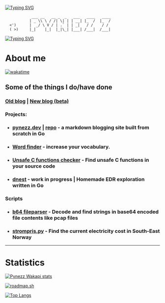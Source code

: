 [![Typing SVG](https://readme-typing-svg.demolab.com?font=Fira+Code&size=18&duration=1500&pause=100&color=67697E&center=true&vCenter=true&repeat=false&width=435&lines=Programming+%7C+Infosec)](https://git.io/typing-svg)

                ___ __   __ _  _   ___   ____   ____
               | _ \\ \ / /| \| | | __| |_  /  |_  /
      <')      |  _/ \ V / | .` | | _|   / /    / /
      ( >)     |_|    |_|  |_|\_| |___| /___|  /___|


[![Typing SVG](https://readme-typing-svg.demolab.com?font=Fira+Code&weight=200&size=14&duration=1500&pause=100&color=67BAEB&center=true&vCenter=true&repeat=false&width=435&lines=Knock+knock...;Race+condition;+;+Who's+there%3F;+)](https://git.io/typing-svg)

# About me

[![wakatime](https://wakatime.com/badge/user/e21d0c4b-a99f-4ec9-9964-b7b16e9bee7f.svg)](https://wakatime.com/@e21d0c4b-a99f-4ec9-9964-b7b16e9bee7f)

## Some of the things I do/have done

### [Old blog](https://pynezz.github.io/paper/) | [New blog (beta)](https://beta.pyezz.dev/)

### Projects:

- ### [pynezz.dev](https://pynezz.dev) | [repo](https://github.com/pynezz/pynezz_com) - a markdown blogging site built from scratch in Go

- ### [Word finder](https://word-finder-project-23.herokuapp.com/) - increase your vocabulary.

- ### [Unsafe C functions checker](https://github.com/pynezz/python-unsafe-c-checker) - Find unsafe C functions in your source code

- ### [dnest](https://github.com/pynezz/dnest) - work in progress | Homemade EDR exploration written in Go

### Scripts

- ### [b64 fileparser](https://github.com/pynezz/base64-file-parse) - Decode and find strings in base64 encoded file contents like pcap files

- ### [strompris.py](https://github.com/pynezz/el_pris) - Find the current electricity cost in South-East Norway

---

# Statistics

[![Pynezz Wakapi stats](https://github-readme-stats.vercel.app/api/wakatime?username=pynezz&api_domain=stats.segmentationviolation.com&bg_color=1A202C&title_color=2F855A&icon_color=2F855A&text_color=ffffff&custom_title=Wakapi%20Week%20Stats&layout=compact)](https://stats.segmentationviolation.com/)

[![roadmap.sh](https://roadmap.sh/card/wide/66881c12501413692b7ad2b3?variant=dark&roadmaps=cyber-security%2Cbackend%2Clinux%2Cfull-stack)](https://roadmap.sh)

[![Top Langs](https://github-readme-stats.vercel.app/api/top-langs/?username=pynezz&layout=compact&theme=dark&hide=ShaderLab&langs_count=10)](https://github.com/pynezz/pynezz)

